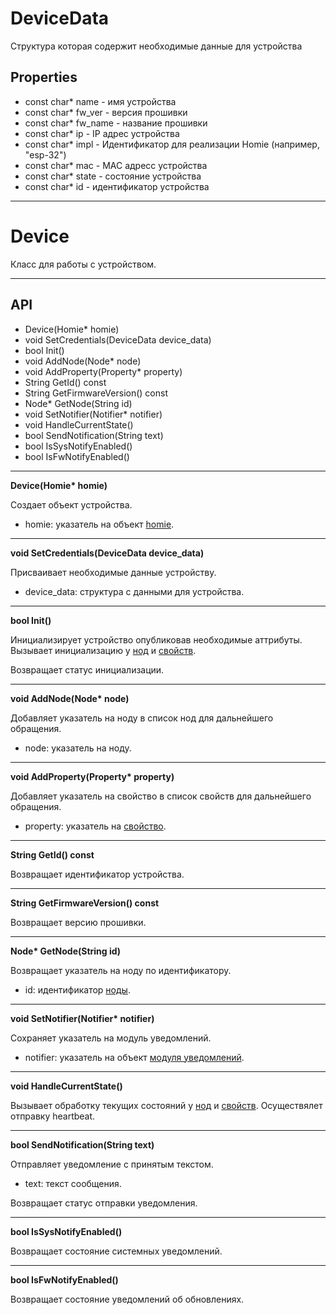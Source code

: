 # DeviceData

Структура которая содержит необходимые данные для устройства

## Properties

- const char* name - имя устройства
- const char* fw_ver - версия прошивки
- const char* fw_name - название прошивки
- const char* ip - IP адрес устройства
- const char* impl - Идентификатор для реализации Homie (например, "esp-32")
- const char* mac - MAC адресс устройства
- const char* state - состояние устройства
- const char* id - идентификатор устройства

***

# Device

Класс для работы с устройством.

***
## API

- Device(Homie* homie)
- void SetCredentials(DeviceData device_data)
- bool Init()
- void AddNode(Node* node)
- void AddProperty(Property* property)
- String GetId() const
- String GetFirmwareVersion() const
- Node* GetNode(String id)
- void SetNotifier(Notifier* notifier)
- void HandleCurrentState()
- bool SendNotification(String text)
- bool IsSysNotifyEnabled()
- bool IsFwNotifyEnabled()

***

**Device(Homie\* homie)**

Создает объект устройства.

- homie: указатель на объект [homie](../README.md).

***

**void SetCredentials(DeviceData device_data)**

Присваивает необходимые данные устройству.

- device_data: структура с данными для устройства.

***

**bool Init()**

Инициализирует устройство опубликовав необходимые аттрибуты. Вызывает инициализацию у [нод](../node/README.md) и [свойств](../property/README.md).

Возвращает статус инициализации.

***

**void AddNode(Node\* node)**

Добавляет указатель на ноду в список нод для дальнейшего обращения.

- node: указатель на ноду.

***

**void AddProperty(Property\* property)**

Добавляет указатель на свойство в список свойств для дальнейшего обращения.

- property: указатель на [свойство](../property/README.md).

***

**String GetId() const**

Возвращает идентификатор устройства.

***

**String GetFirmwareVersion() const**

Возвращает версию прошивки.

***

**Node\* GetNode(String id)**

Возвращает указатель на ноду по идентификатору.

- id: идентификатор [ноды](../node/README.md).

***

**void SetNotifier(Notifier\* notifier)**

Сохраняет указатель на модуль уведомлений.

- notifier: указатель на объект [модуля уведомлений](../notifier/README.md).

***

**void HandleCurrentState()**

Вызывает обработку текущих состояний у [нод](../node/README.md) и [свойств](../property/README.md). Осуществялет отправку heartbeat.

***

**bool SendNotification(String text)**

Отправляет уведомление с принятым текстом.

- text: текст сообщения.

Возвращает статус отправки уведомления.

***

**bool IsSysNotifyEnabled()**

Возвращает состояние системных уведомлений.

***

**bool IsFwNotifyEnabled()**

Возвращает состояние уведомлений об обновлениях.
